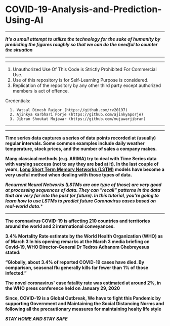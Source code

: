 # COVID-19-Analysis-and-Prediction-Using-AI
****************************************************************************************************************************************
***It's a small attempt to utilize the technology for the sake of humanity by predicting the figures roughly so that we can do the needful to counter the situation***
****************************************************************************************************************************************

****************************************************************************************************************************************
1. Unauthorized Use Of This Code is Strictly Prohibited For Commercial Use.  
2. Use of this repository is for Self-Learning Purpose is considered.
3. Replication of the repository by any other third party except authorized members is act of offence.

Credentials:


      1. Vatsal Dinesh Rajgor (https://github.com/rv20197)
      2. Ajinkya Karbhari Porje (https://github.com/ajinkyaporje)
      3. Jibran Shoukat Mujawar (https://github.com/mujawarjibran)
****************************************************************************************************************************************

****************************************************************************************************************************************
****Time series data captures a series of data points recorded at (usually) regular intervals. Some common examples include daily weather temperature, stock prices, and the number of sales a company makes.****

****Many classical methods (e.g. ARIMA) try to deal with Time Series data with varying success (not to say they are bad at it). In the last couple of years, [Long Short Term Memory Networks (LSTM)](https://en.wikipedia.org/wiki/Long_short-term_memory) models have become a very useful method when dealing with those types of data.****

***Recurrent Neural Networks (LSTMs are one type of those) are very good at processing sequences of data. They can "recall" patterns in the data that are very far into the past (or future). In this tutorial, you're going to learn how to use LSTMs to predict future Coronavirus cases based on real-world data.****
****************************************************************************************************************************************

**The coronavirus COVID-19 is affecting 210 countries and territories around the world and 2 international conveyances.**

**3.4% Mortality Rate estimate by the World Health Organization (WHO) as of March 3
In his opening remarks at the March 3 media briefing on Covid-19, WHO Director-General Dr Tedros Adhanom Ghebreyesus stated:**

**“Globally, about 3.4% of reported COVID-19 cases have died. By comparison, seasonal flu generally kills far fewer than 1% of those infected.”**

**The novel coronavirus' case fatality rate was estimated at around 2%, in the WHO press conference held on January 29, 2020**

**Since, COVID-19 is a Global Outbreak, We have to fight this Pandemic by supporting Government and Maintaining the Social Distancing Norms and following all the precautionary measures for maintaining healty life style**

***STAY HOME AND STAY SAFE***
